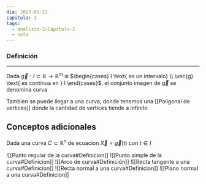 ```yaml
---
dia: 2023-01-22
capitulo: 2
tags:
  - analisis-2/Capitulo-2
  - nota
---
```

### Definición
---
Dada $\vec{g} : I \subset \mathbb{R} \to \mathbb{R}^m$ si $\begin{cases} I \text{ es un intervalo} \\ \vec{g} \text{ es continua en } I \end{cases}$, el conjunto imagen de $\vec{g}$ se denomina curva

Tambien se puede llegar a una curva, donde tenemos una [[Poligonal de vertices]] donde la cantidad de vertices tiende a infinito

## Conceptos adicionales
Dada una curva $C \subset \mathbb{R}^n$ de ecuacion $\vec{X} = \vec{g}(t)$ con $t \in I$

![[Punto regular de la curva#Definicion]] ![[Punto simple de la curva#Definicion]] ![[Arco de curva#Definición]] ![[Recta tangente a una curva#Definicion]] ![[Recta normal a una curva#Definicion]] ![[Plano normal a una curva#Definicion]]